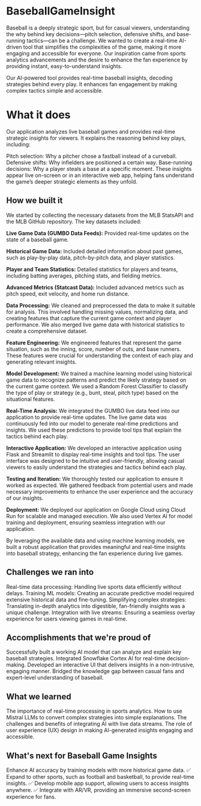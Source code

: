 # BaseballGameInsight
Baseball is a deeply strategic sport, but for casual viewers, understanding the why behind key decisions—pitch selection, defensive shifts, and base-running tactics—can be a challenge. We wanted to create a real-time AI-driven tool that simplifies the complexities of the game, making it more engaging and accessible for everyone. Our inspiration came from sports analytics advancements and the desire to enhance the fan experience by providing instant, easy-to-understand insights.

Our AI-powered tool provides real-time baseball insights, decoding strategies behind every play. It enhances fan engagement by making complex tactics simple and accessible.

# What it does
Our application analyzes live baseball games and provides real-time strategic insights for viewers. It explains the reasoning behind key plays, including:

Pitch selection: Why a pitcher chose a fastball instead of a curveball. 
Defensive shifts: Why infielders are positioned a certain way. 
Base-running decisions: Why a player steals a base at a specific moment. These insights appear live on-screen or in an interactive web app, helping fans understand the game’s deeper strategic elements as they unfold.

## How we built it
We started by collecting the necessary datasets from the MLB StatsAPI and the MLB GitHub repository. The key datasets included:

**Live Game Data (GUMBO Data Feeds):** Provided real-time updates on the state of a baseball game.

**Historical Game Data:** Included detailed information about past games, such as play-by-play data, pitch-by-pitch data, and player statistics.

**Player and Team Statistics:** Detailed statistics for players and teams, including batting averages, pitching stats, and fielding metrics.

**Advanced Metrics (Statcast Data):** Included advanced metrics such as pitch speed, exit velocity, and home run distance.

**Data Processing:** We cleaned and preprocessed the data to make it suitable for analysis. This involved handling missing values, normalizing data, and creating features that capture the current game context and player performance. We also merged live game data with historical statistics to create a comprehensive dataset.

**Feature Engineering:** We engineered features that represent the game situation, such as the inning, score, number of outs, and base runners. These features were crucial for understanding the context of each play and generating relevant insights.

**Model Development:** We trained a machine learning model using historical game data to recognize patterns and predict the likely strategy based on the current game context. We used a Random Forest Classifier to classify the type of play or strategy (e.g., bunt, steal, pitch type) based on the situational features.

**Real-Time Analysis:** We integrated the GUMBO live data feed into our application to provide real-time updates. The live game data was continuously fed into our model to generate real-time predictions and insights. We used these predictions to provide tool tips that explain the tactics behind each play.

**Interactive Application:** We developed an interactive application using Flask and Streamlit to display real-time insights and tool tips. The user interface was designed to be intuitive and user-friendly, allowing casual viewers to easily understand the strategies and tactics behind each play.

**Testing and Iteration:** We thoroughly tested our application to ensure it worked as expected. We gathered feedback from potential users and made necessary improvements to enhance the user experience and the accuracy of our insights.

**Deployment:** We deployed our application on Google Cloud using Cloud Run for scalable and managed execution. We also used Vertex AI for model training and deployment, ensuring seamless integration with our application.

By leveraging the available data and using machine learning models, we built a robust application that provides meaningful and real-time insights into baseball strategy, enhancing the fan experience during live games.
## Challenges we ran into
Real-time data processing: Handling live sports data efficiently without delays.
Training ML models: Creating an accurate predictive model required extensive historical data and fine-tuning.
Simplifying complex strategies: Translating in-depth analytics into digestible, fan-friendly insights was a unique challenge.
Integration with live streams: Ensuring a seamless overlay experience for users viewing games in real-time.
## Accomplishments that we're proud of
Successfully built a working AI model that can analyze and explain key baseball strategies.
Integrated Snowflake Cortex AI for real-time decision-making.
Developed an interactive UI that delivers insights in a non-intrusive, engaging manner.
Bridged the knowledge gap between casual fans and expert-level understanding of baseball.

## What we learned
The importance of real-time processing in sports analytics.
How to use Mistral LLMs to convert complex strategies into simple explanations.
The challenges and benefits of integrating AI with live data streams.
The role of user experience (UX) design in making AI-generated insights engaging and accessible.
## What's next for Baseball Game Insights
Enhance AI accuracy by training models with more historical game data.
✅ Expand to other sports, such as football and basketball, to provide real-time insights.
✅ Develop mobile app support, allowing users to access insights anywhere.
✅ Integrate with AR/VR, providing an immersive second-screen experience for fans.


